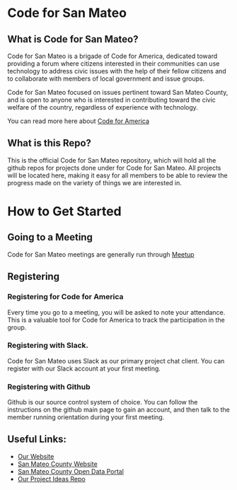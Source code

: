 # Code for San Mateo

## What is Code for San Mateo?

Code for San Mateo is a brigade of Code for America, dedicated toward providing a forum where citizens interested in their communities can use technology to address civic issues with the help of their fellow citizens and to collaborate with members of local government and issue groups.

Code for San Mateo focused on issues pertinent toward San Mateo County, and is open to anyone who is interested in contributing toward the civic welfare of the country, regardless of experience with technology.

You can read more here about [Code for America](http://www.codeforamerica.org/)

## What is this Repo?

This is the official Code for San Mateo repository, which will hold all the github repos for projects done under for Code for San Mateo. All projects will be located here, making it easy for all members to be able to review the progress made on the variety of things we are interested in.


# How to Get Started

## Going to a Meeting

Code for San Mateo meetings are generally run through [Meetup](http://www.meetup.com/opensmc/)

## Registering

### Registering for Code for America

Every time you go to a meeting, you will be asked to note your attendance. This is a valuable tool for Code for America to track the participation in the group.

### Registering with Slack.

Code for San Mateo uses Slack as our primary project chat client. You can register with our Slack account at your first meeting.

### Registering with Github

Github is our source control system of choice. You can follow the instructions on the github main page to gain an account, and then talk to the member running orientation during your first meeting.

## Useful Links:

 * [Our Website](http://www.codeforamerica.org/brigade/OpenSMC/)
 * [San Mateo County Website](http://www.smcgov.org/)
 * [San Mateo County Open Data Portal](https://data.smcgov.org/)
 * [Our Project Ideas Repo](https://github.com/opensmc/project-ideas)